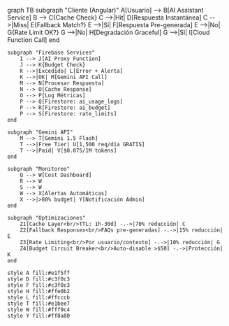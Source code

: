 graph TB
    subgraph "Cliente (Angular)"
        A[Usuario] --> B[AI Assistant Service]
        B --> C{Cache Check}
        C -->|Hit| D[Respuesta Instantánea]
        C -->|Miss| E{Fallback Match?}
        E -->|Sí| F[Respuesta Pre-generada]
        E -->|No| G{Rate Limit OK?}
        G -->|No| H[Degradación Graceful]
        G -->|Sí| I[Cloud Function Call]
    end

    subgraph "Firebase Services"
        I --> J[AI Proxy Function]
        J --> K{Budget Check}
        K -->|Excedido| L[Error + Alerta]
        K -->|OK| M[Gemini API Call]
        M --> N[Procesar Respuesta]
        N --> O[Cache Response]
        O --> P[Log Métricas]
        P --> Q[Firestore: ai_usage_logs]
        P --> R[Firestore: ai_budget]
        P --> S[Firestore: rate_limits]
    end

    subgraph "Gemini API"
        M --> T[Gemini 1.5 Flash]
        T -->|Free Tier| U[1,500 req/día GRATIS]
        T -->|Paid| V[$0.075/1M tokens]
    end

    subgraph "Monitoreo"
        Q --> W[Cost Dashboard]
        R --> W
        S --> W
        W --> X[Alertas Automáticas]
        X -->|>80% budget| Y[Notificación Admin]
    end

    subgraph "Optimizaciones"
        Z1[Cache Layer<br/>TTL: 1h-30d] -.->|70% reducción| C
        Z2[Fallback Responses<br/>FAQs pre-generadas] -.->|15% reducción| E
        Z3[Rate Limiting<br/>Por usuario/contexto] -.->|10% reducción| G
        Z4[Budget Circuit Breaker<br/>Auto-disable >$50] -.->|Protección| K
    end

    style A fill:#e1f5ff
    style D fill:#c3f0c3
    style F fill:#c3f0c3
    style H fill:#ffe0b2
    style L fill:#ffcccb
    style T fill:#e1bee7
    style W fill:#fff9c4
    style Y fill:#ff8a80